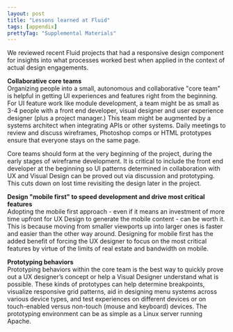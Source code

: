 ```yaml
---
layout: post
title: "Lessons learned at Fluid"
tags: [appendix]
prettyTag: "Supplemental Materials"
---
```


We reviewed recent Fluid projects that had a responsive design component for insights into what processes worked best when applied in the context of actual design engagements.

**Collaborative core teams **  
Organizing people into a small, autonomous and collaborative "core team" is helpful in getting UI experiences and features right from the beginning. For UI feature work like module development, a team might be as small as 3-4 people with a front end developer, visual designer and user experience designer (plus a project manager.) This team might be augmented by a systems architect when integrating APIs or other systems. Daily meetings to review and discuss wireframes, Photoshop comps or HTML prototypes ensure that everyone stays on the same page.

Core teams should form at the very beginning of the project, during the early stages of wireframe development. It is critical to include the front end developer at the beginning so UI patterns determined in collaboration with UX and Visual Design can be proved out via discussion and prototyping. This cuts down on lost time revisiting the design later in the project.

**Design "mobile first" to speed development and drive most critical features **  
Adopting the mobile first approach - even if it means an investment of more time upfront for UX Design to generate the mobile content - can be worth it. This is because moving from smaller viewports up into larger ones is faster and easier than the other way around. Designing for mobile first has the added benefit of forcing the UX designer to focus on the most critical features by virtue of the limits of real estate and bandwidth on mobile.

**Prototyping behaviors **  
Prototyping behaviors within the core team is the best way to quickly prove out a UX designer’s concept or help a Visual Designer understand what is possible. These kinds of prototypes can help determine breakpoints, visualize responsive grid patterns, aid in designing menu systems across various device types, and test experiences on different devices or on touch-enabled versus non-touch (mouse and keyboard) devices. The prototyping environment can be as simple as a Linux server running Apache.


